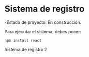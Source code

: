 <h1>Sistema de registro</h1>

-Estado de proyecto: En construcción.

Para ejecutar el sistema, debes poner: 

```npm install react```

Sistema de registro 2
